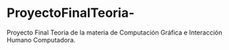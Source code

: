 # ProyectoFinalTeoria-
Proyecto Final Teoria de la materia de Computación Gráfica e Interacción Humano Computadora. 
